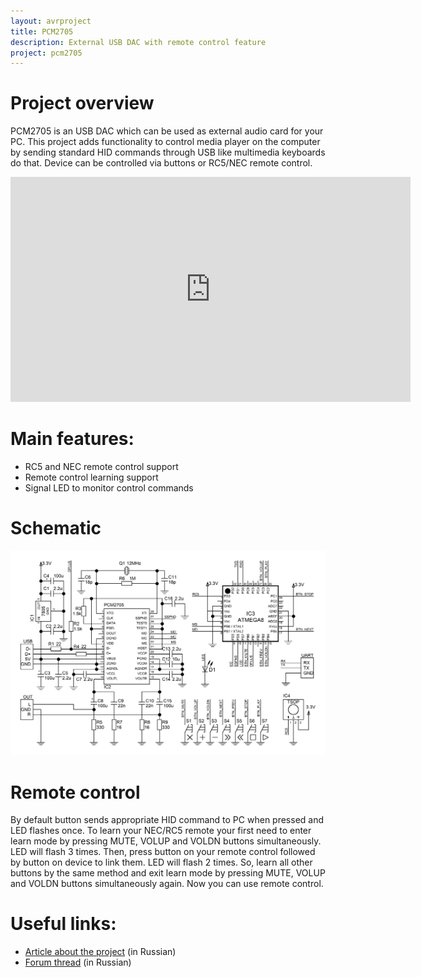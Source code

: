 ```yaml
---
layout: avrproject
title: PCM2705
description: External USB DAC with remote control feature
project: pcm2705
---
```


# Project overview

PCM2705 is an USB DAC which can be used as external audio card for your PC. This project adds functionality to control media player on the computer by sending standard HID commands through USB like multimedia keyboards do that. Device can be controlled via buttons or RC5/NEC remote control.

<iframe width="640" height="360" src="https://www.youtube.com/embed/stMPUYBaQmc" style="border: 0;" allowfullscreen></iframe>

# Main features:

* RC5 and NEC remote control support
* Remote control learning support
* Signal LED to monitor control commands

# Schematic

![schematic](https://raw.githubusercontent.com/WiseLord/pcm2705/master/files/schematic.png)

# Remote control

By default button sends appropriate HID command to PC when pressed and LED flashes once. To learn your NEC/RC5 remote your first  need to enter learn mode by pressing MUTE, VOLUP and VOLDN buttons simultaneously. LED will flash 3 times. Then, press button on your remote control followed by button on device to link them. LED will flash 2 times. So, learn all other buttons by the same method and exit learn mode by pressing MUTE, VOLUP and VOLDN buttons simultaneously again. Now you can use remote control.

# Useful links:

* [Article about the project](http://radiokot.ru/konkursCatDay2015/07) (in Russian)
* [Forum thread](http://radiokot.ru/forum/viewtopic.php?t=124202) (in Russian)
